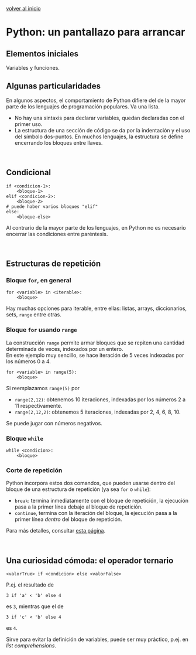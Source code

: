 <style>
.page-header {
    padding-bottom: 50px;
    padding-top: 50px;
}
</style>

[volver al inicio](./index.md)  

# Python: un pantallazo para arrancar

## Elementos iniciales
Variables y funciones.

## Algunas particularidades
En algunos aspectos, el comportamiento de Python difiere del de la mayor parte de los lenguajes de programación populares. Va una lista.
* No hay una sintaxis para declarar variables, quedan declaradas con el primer uso.
* La estructura de una sección de código se da por la indentación y el uso del símbolo dos-puntos. En muchos lenguajes, la estructura se define encerrando los bloques entre llaves.

<br/>

## Condicional
```
if <condicion-1>: 
    <bloque-1> 
elif <condicion-2>: 
    <bloque-2>
# puede haber varios bloques "elif"
else: 
    <bloque-else>
```
Al contrario de la mayor parte de los lenguajes, en Python no es necesario encerrar las condiciones entre paréntesis.

<br/>

## Estructuras de repetición

### Bloque `for`, en general
```
for <variable> in <iterable>: 
    <bloque>
```
Hay muchas opciones para iterable, entre ellas: listas, arrays, diccionarios, sets, `range` entre otras. 

### Bloque `for` usando `range`
La construcción `range` permite armar bloques que se repiten una cantidad determinada de veces, indexados por un entero.  
En este ejemplo muy sencillo, se hace iteración de 5 veces indexadas por los números 0 a 4.
```
for <variable> in range(5): 
    <bloque>
```

Si reemplazamos `range(5)` por
* `range(2,12)`: obtenemos 10 iteraciones, indexadas por los números 2 a 11 respectivamente.
* `range(2,12,2)`: obtenemos 5 iteraciones, indexadas por 2, 4, 6, 8, 10.

Se puede jugar con números negativos.

### Bloque `while`
```
while <condicion>:
    <bloque>
```

### Corte de repetición
Python incorpora estos dos comandos, que pueden usarse dentro del bloque de una estructura de repetición (ya sea `for` o `while`):
* `break`: termina inmediatamente con el bloque de repetición, la ejecución pasa a la primer línea debajo al bloque de repetición.
*  `continue`, termina con la iteración del bloque, la ejecución pasa a la primer línea *dentro* del bloque de repetición.

Para más detalles, consultar [esta página](https://www.programiz.com/python-programming/break-continue).

<br/>

## Una curiosidad cómoda: el operador ternario
```
<valorTrue> if <condicion> else <valorFalse>
```

P.ej. el resultado de 
```
3 if 'a' < 'b' else 4
```
es `3`, mientras que el de
```
3 if 'c' < 'b' else 4
```
es `4`.

Sirve para evitar la definición de variables, puede ser muy práctico, p.ej. en *list comprehensions*.